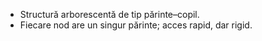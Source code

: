 - Structură arborescentă de tip părinte–copil.
- Fiecare nod are un singur părinte; acces rapid, dar rigid.